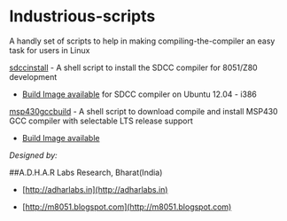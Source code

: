 Industrious-scripts
===================

A handly set of scripts to help in making compiling-the-compiler an 
easy task for users in Linux

[sdccinstall](https://github.com/AdharLabs/Industrious-scripts/tree/master/sdcc) -
 A shell script to install the SDCC compiler for 8051/Z80 development
 * [Build Image available](https://github.com/AdharLabs/Industrious-scripts/tree/master/sdcc/sdcc-3.2.0-i386-ubuntu_12.04.tar.bz2)
for SDCC compiler on Ubuntu 12.04 - i386

[msp430gccbuild](https://github.com/AdharLabs/Industrious-scripts/tree/master/msp430gcc) - A shell script to download compile and install MSP430 GCC compiler with selectable LTS release support
 * [Build Image available]()

*Designed by:*

##A.D.H.A.R Labs Research, Bharat(India)

 *  [http://adharlabs.in](http://adharlabs.in)

 *  [http://m8051.blogspot.com](http://m8051.blogspot.com)

